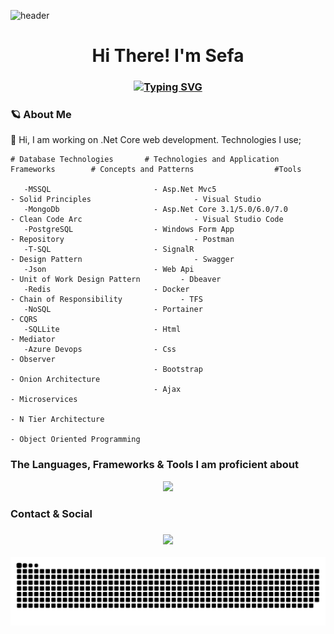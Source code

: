 ![header](https://capsule-render.vercel.app/api?type=waving&color=auto&section=header)
 <h1 align="center">Hi There! I'm Sefa</h1>

 
<h3 align="center">
  
[![Typing SVG](https://readme-typing-svg.demolab.com?font=Montserrat&size=30&center=true&color=0d7dee&multiline=true&width=1200&lines=Jr+.Net+Core+Developer+)](https://git.io/typing-svg)

### 🪐 About Me

🧬  Hi, I am working on .Net Core web development. Technologies I use;

    # Database Technologies       # Technologies and Application Frameworks        # Concepts and Patterns                  #Tools                               
                                                                                       
       -MSSQL                       - Asp.Net Mvc5                                   - Solid Principles                       - Visual Studio
       -MongoDb                     - Asp.Net Core 3.1/5.0/6.0/7.0                   - Clean Code Arc                         - Visual Studio Code
       -PostgreSQL                  - Windows Form App                               - Repository                             - Postman
       -T-SQL                       - SignalR                                        - Design Pattern                         - Swagger
       -Json                        - Web Api                                           - Unit of Work Design Pattern         - Dbeaver
       -Redis                       - Docker                                            - Chain of Responsibility             - TFS
       -NoSQL                       - Portainer                                         - CQRS                                
       -SQLLite                     - Html                                              - Mediator                           
       -Azure Devops                - Css                                               - Observer
                                    - Bootstrap                                      - Onion Architecture
                                    - Ajax                                           - Microservices
                                                                                     - N Tier Architecture
                                                                                     - Object Oriented Programming




### The Languages, Frameworks & Tools I am proficient about

<p align="center">
<a href="https://skillicons.dev">
    <img src="https://skillicons.dev/icons?&theme=light&i=visualstudio,dotnet,cs,html,css,bootstrap,jquery,mysql,mongodb,postgres,postman,redis,sqlite,docker,azure,"/>
    
  </a>
</p>
 
### Contact & Social

<h3 align="center">
 
 <a href="https://www.linkedin.com/in/sefaba%C5%9Fbo%C4%9Fa/">
   <img height=50 src="https://cdn.jsdelivr.net/gh/devicons/devicon/icons/linkedin/linkedin-original.svg"/>
 </a>

 </a>



</h3>


<picture>
  <source
    media="(prefers-color-scheme: dark)"
    srcset="https://raw.githubusercontent.com/platane/snk/output/github-contribution-grid-snake-dark.svg"
  />
  <source
    media="(prefers-color-scheme: light)"
    srcset="https://raw.githubusercontent.com/platane/snk/output/github-contribution-grid-snake.svg"
  />
  <img
    alt="github contribution grid snake animation"
    src="https://raw.githubusercontent.com/platane/snk/output/github-contribution-grid-snake.svg"
  />
</picture>
